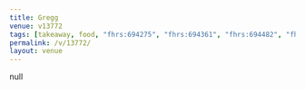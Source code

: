 ```yaml
---
title: Gregg
venue: v13772
tags: [takeaway, food, "fhrs:694275", "fhrs:694361", "fhrs:694482", "fhrs:694653", "fhrs:695320", "fhrs:546020", restaurant, "fhrs:414067", "fhrs:414195", "fhrs:412140", "fhrs:428131"]
permalink: /v/13772/
layout: venue
---
```

null